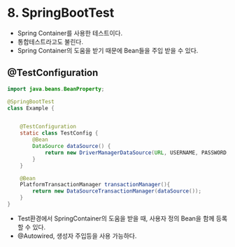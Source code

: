 # 8. SpringBootTest
- Spring Container를 사용한 테스트이다.
- 통합테스트라고도 불린다.
- Spring Container의 도움을 받기 때문에 Bean들을 주입 받을 수 있다.

## @TestConfiguration

```java
import java.beans.BeanProperty;

@SpringBootTest
class Example {


    @TestConfiguration
    static class TestConfig {
        @Bean
        DataSource dataSource() {
            return new DriverManagerDataSource(URL, USERNAME, PASSWORD;
        }
    }

    @Bean
    PlatformTransactionManager transactionManager(){
        return new DataSourceTransactionManager(dataSource());
    }
}
```
- Test환경에서 SpringContainer의 도움을 받을 때, 사용자 정의 Bean을 함께 등록할 수 있다.
- @Autowired, 생성자 주입등을 사용 가능하다.